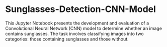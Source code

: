 # Sunglasses-Detection-CNN-Model

This Jupyter Notebook presents the development and evaluation of a Convolutional Neural Network (CNN) model to determine whether an image contains sunglasses. The task involves classifying images into two categories: those containing sunglasses and those without.
